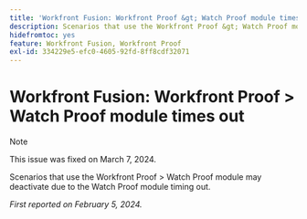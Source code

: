 ```yaml
---
title: 'Workfront Fusion: Workfront Proof &gt; Watch Proof module times out'
description: Scenarios that use the Workfront Proof &gt; Watch Proof module may deactivate due to the Watch Proof module timing out.
hidefromtoc: yes
feature: Workfront Fusion, Workfront Proof
exl-id: 334229e5-efc0-4605-92fd-8ff8cdf32071
---
```

# Workfront Fusion: Workfront Proof > Watch Proof module times out

>[!NOTE]
>
>This issue was fixed on March 7, 2024.

Scenarios that use the Workfront Proof > Watch Proof module may deactivate due to the Watch Proof module timing out.

_First reported on February 5, 2024._
